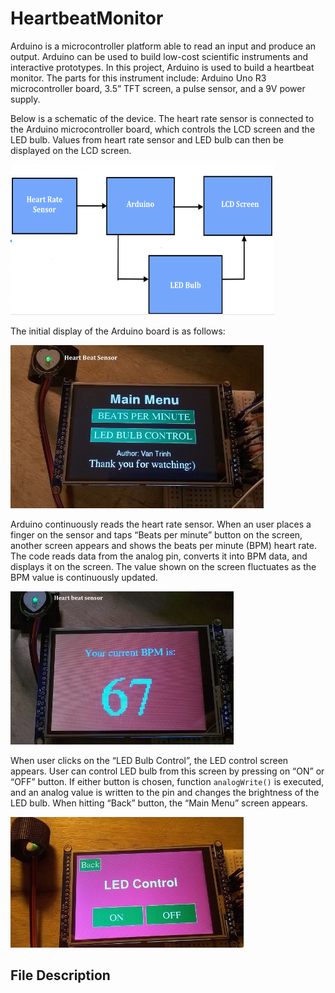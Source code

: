 # HeartbeatMonitor

Arduino is a microcontroller platform able to read an input and produce an output. Arduino can be used to build low-cost scientific instruments and interactive prototypes. In this project, Arduino is used to build a heartbeat monitor. The parts for this instrument include: Arduino Uno R3 microcontroller board, 3.5” TFT screen, a pulse sensor, and a 9V power supply. 

Below is a schematic of the device. The heart rate sensor is connected to the Arduino microcontroller board, which controls the LCD screen and the LED bulb. Values from heart rate sensor and LED bulb can then be displayed on the LCD screen.

![](misc/Diagram.png)
 
The initial display of the Arduino board is as follows:

![](misc/MainScreen.jpg)
 
Arduino continuously reads the heart rate sensor. When an user places a finger on the sensor and taps “Beats per minute” button on the screen, another screen appears and shows the beats per minute (BPM) heart rate. The code reads data from the analog pin, converts it into BPM data, and displays it on the screen. The value shown on the screen fluctuates as the BPM value is continuously updated. 

![](misc/BPMScreen.jpg)

When user clicks on the “LED Bulb Control”, the LED control screen appears. User can control LED bulb from this screen by pressing on “ON” or “OFF” button. If either button is chosen, function `analogWrite()` is executed, and an analog value is written to the pin and changes the brightness of the LED bulb. When hitting “Back” button, the “Main Menu” screen appears.

![](misc/LEDScreen.jpg)

## File Description
